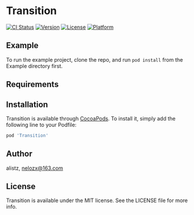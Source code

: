 # Transition

[![CI Status](https://img.shields.io/travis/alistz/Transition.svg?style=flat)](https://travis-ci.org/alistz/Transition)
[![Version](https://img.shields.io/cocoapods/v/Transition.svg?style=flat)](https://cocoapods.org/pods/Transition)
[![License](https://img.shields.io/cocoapods/l/Transition.svg?style=flat)](https://cocoapods.org/pods/Transition)
[![Platform](https://img.shields.io/cocoapods/p/Transition.svg?style=flat)](https://cocoapods.org/pods/Transition)

## Example

To run the example project, clone the repo, and run `pod install` from the Example directory first.

## Requirements

## Installation

Transition is available through [CocoaPods](https://cocoapods.org). To install
it, simply add the following line to your Podfile:

```ruby
pod 'Transition'
```

## Author

alistz, nelozx@163.com

## License

Transition is available under the MIT license. See the LICENSE file for more info.
